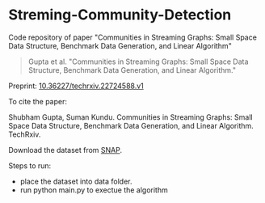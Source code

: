 # Streming-Community-Detection

Code repository of paper "Communities in Streaming Graphs: Small Space Data Structure, Benchmark Data Generation, and Linear Algorithm"

> Gupta et al. "Communities in Streaming Graphs: Small Space Data Structure, Benchmark Data Generation, and Linear Algorithm."

Preprint: [10.36227/techrxiv.22724588.v1](https://doi.org/10.36227/techrxiv.22724588.v1)

To cite the paper:

Shubham Gupta, Suman Kundu. Communities in Streaming Graphs: Small Space Data Structure, Benchmark Data Generation, and Linear Algorithm. TechRxiv.


Download the dataset from [SNAP](https://snap.stanford.edu/data/#communities).

Steps to run:
* place the dataset into data folder.
* run python main.py to exectue the algorithm
